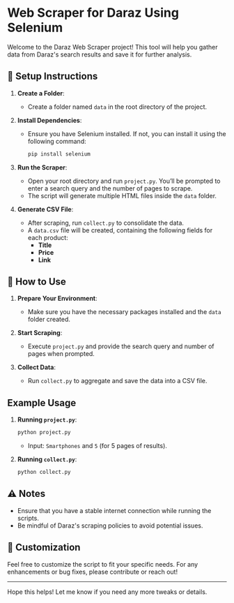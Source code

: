 
# Web Scraper for Daraz Using Selenium

Welcome to the Daraz Web Scraper project! This tool will help you gather data from Daraz's search results and save it for further analysis.

## 📁 Setup Instructions

1. **Create a Folder**:
   - Create a folder named `data` in the root directory of the project.

2. **Install Dependencies**:
   - Ensure you have Selenium installed. If not, you can install it using the following command:
     ```bash
     pip install selenium
     ```

3. **Run the Scraper**:
   - Open your root directory and run `project.py`. You’ll be prompted to enter a search query and the number of pages to scrape.
   - The script will generate multiple HTML files inside the `data` folder.

4. **Generate CSV File**:
   - After scraping, run `collect.py` to consolidate the data.
   - A `data.csv` file will be created, containing the following fields for each product:
     - **Title**
     - **Price**
     - **Link**

## 🚀 How to Use

1. **Prepare Your Environment**:
   - Make sure you have the necessary packages installed and the `data` folder created.

2. **Start Scraping**:
   - Execute `project.py` and provide the search query and number of pages when prompted.

3. **Collect Data**:
   - Run `collect.py` to aggregate and save the data into a CSV file.

## Example Usage

1. **Running `project.py`**:
   ```bash
   python project.py
   ```
   - Input: `Smartphones` and `5` (for 5 pages of results).

2. **Running `collect.py`**:
   ```bash
   python collect.py
   ```

## ⚠️ Notes

- Ensure that you have a stable internet connection while running the scripts.
- Be mindful of Daraz's scraping policies to avoid potential issues.

## 🎨 Customization

Feel free to customize the script to fit your specific needs. For any enhancements or bug fixes, please contribute or reach out!

---

Hope this helps! Let me know if you need any more tweaks or details.
